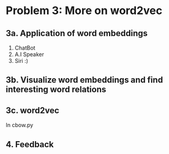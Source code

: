 # Problem 3: More on word2vec

## 3a. Application of word embeddings

1. ChatBot
2. A.I Speaker
3. Siri :)

## 3b. Visualize word embeddings and find interesting word relations



## 3c. word2vec

In cbow.py

## 4. Feedback


